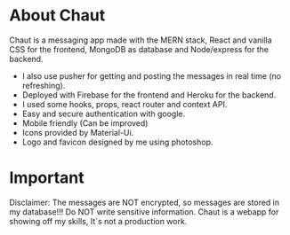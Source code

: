 # About Chaut
Chaut is a messaging app made with the MERN stack, React and vanilla CSS for the frontend, MongoDB as database and Node/express for the backend.

- I also use pusher for getting and posting the messages in real time (no refreshing).
- Deployed with Firebase for the frontend and Heroku for the backend.
- I used some hooks, props, react router and context API.
- Easy and secure authentication with google.
- Mobile friendly (Can be improved)
- Icons provided by Material-Ui.
- Logo and favicon designed by me using photoshop.

# Important
Disclaimer: The messages are NOT encrypted, so messages are stored in my database!!! Do NOT write sensitive information. Chaut is a webapp for showing off my skills, It´s not a production work.

